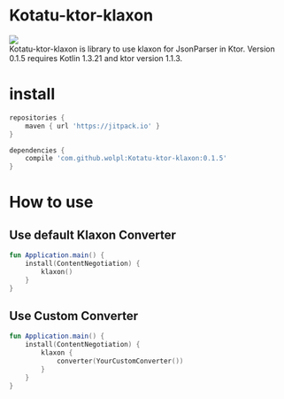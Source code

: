 # Kotatu-ktor-klaxon
[![](https://jitpack.io/v/wolpl/Kotatu-ktor-klaxon.svg)](https://jitpack.io/#wolpl/Kotatu-ktor-klaxon)  
Kotatu-ktor-klaxon is library to use klaxon for JsonParser in Ktor.
Version 0.1.5 requires Kotlin 1.3.21 and ktor version 1.1.3.

# install
```groovy
repositories {		
	maven { url 'https://jitpack.io' }
}

dependencies {
	compile 'com.github.wolpl:Kotatu-ktor-klaxon:0.1.5'
}

```

# How to use
## Use default Klaxon Converter
```kotlin
fun Application.main() {
    install(ContentNegotiation) {
        klaxon()
    }
}
```
## Use Custom Converter
```kotlin
fun Application.main() {
    install(ContentNegotiation) {
        klaxon {
            converter(YourCustomConverter())
        }
    }
}
```
